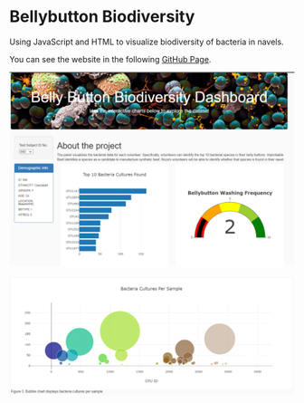 # Bellybutton Biodiversity
Using JavaScript and HTML to visualize biodiversity of bacteria in navels.

You can see the website in the following [GitHub Page](https://hishamdewan.github.io/Bellybutton/). 

![Screenshot1](https://github.com/hishamdewan/Bellybutton/blob/main/Images/Picture1.png)

![Screenshot2](https://github.com/hishamdewan/Bellybutton/blob/main/Images/Picture2.png)
